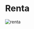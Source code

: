 # Renta
![renta](https://user-images.githubusercontent.com/77582071/163275163-5a64f8df-6721-40a2-95f5-4dde58baeb9c.jpeg)
